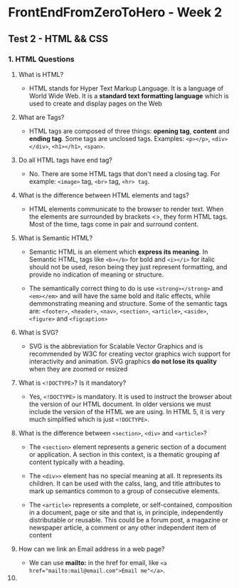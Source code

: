 # FrontEndFromZeroToHero - Week 2

## Test 2 - HTML && CSS

### 1. HTML Questions


1. What is HTML?

    * HTML stands for Hyper Text Markup Language. It is a language of World Wide Web. It is a **standard text formatting language** which is used to create and display pages on the Web
    
2. What are Tags?

    * HTML tags are composed of three things: **opening tag**, **content** and **ending tag**. Some tags are unclosed tags. 
    Examples: ``<p></p>``, ``<div></div>``, ``<h1></h1>``, ``<span>``.
    
3. Do all HTML tags have end tag?
  
    * No. There are some HTML tags that don't need a closing tag. For example: ``<image>`` tag, ``<br>`` tag, ``<hr> tag``.
    
4. What is the difference between HTML elements and tags?

    * HTML elements communicate to the browser to render text. When the elements are surrounded by brackets <>, they form HTML tags. Most of the time, tags come in pair and surround content.

5. What is Semantic HTML?
  
    * Semantic HTML is an element which **express its meaning**. In Semantic HTML, tags like ``<b></b>`` for bold and ``<i></i>`` for italic
    should not be used, reson being they just represent formatting, and provide no indication of meaning or structure.
    
    * The semantically correct thing to do is use ``<strong></strong>`` and ``<em></em>`` and will have the same bold and italic effects, while demmonstrating
    meaning and structure. Some of the semantic tags are: ``<footer>``, ``<header>``, ``<nav>``, ``<section>``, ``<article>``, ``<aside>``, 
    ``<figure>`` and ``<figcaption>``
    
6. What is SVG?

    * SVG is the abbreviation for Scalable Vector Graphics and is recommended by W3C for creating vector graphics wich support for interactivity
    and animation. SVG graphics **do not lose its quality** when they are zoomed or resized
    
7. What is ``<!DOCTYPE>``? Is it mandatory?

    * Yes, ``<!DOCTYPE>`` is mandatory. It is used to instruct the browser about the version of our HTML document. In older versions we must include the version of the HTML we are using.
    In HTML 5, it is very much simplified which is just ``<!DOCTYPE>``. 
    
8. What is the difference between ``<section>``, ``<div>`` and ``<article>``?

    * The ``<section>`` element represents a generic section of a document or application. A section in this context, is a thematic grouping af content typically with a heading.
    
    * The ``<div>>`` element has no special meaning at all. It represents its children. It can be used with the calss, lang, and title attributes to
    mark up semantics common to a group of consecutive elements.
    
    * The ``<article>`` represents a complete, or self-contained, composition in a document, page or site and that is, in principle, 
    independently distributable or reusable. This could be a forum post, a magazine or newspaper article, a comment or any other independent item of content

9. How can we link an Email address in a web page?

     * We can use **mailto:** in the href for email, like ``<a href="mailto:mail@email.com">Email me"</a>``.
     
10. 
    
    

